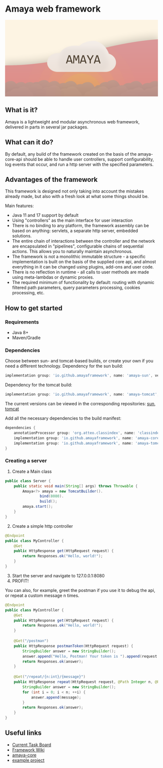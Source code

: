 # Amaya web framework

![Logo](https://github.com/amayaframework/.github/raw/main/images/logo.png)

## What is it?

Amaya is a lightweight and modular asynchronous web framework, delivered in parts in several jar packages.

## What can it do?

By default, any build of the framework created on the basis of the amaya-core-api should be able 
to handle user controllers, support configurability, log events that occur, 
and run a http server with the specified parameters.

## Advantages of the framework

This framework is designed not only taking into account the mistakes already made, 
but also with a fresh look at what some things should be.

<p>Main features:</p>

* Java 11 and 17 support by default
* Using "controllers" as the main interface for user interaction
* There is no binding to any platform, the framework assembly can be based on anything: servlets, 
a separate http server, embedded solutions.
* The entire chain of interactions between the controller and the network are encapsulated in "pipelines", 
configurable chains of sequential actions. This allows you to naturally maintain asynchronous.
* The framework is not a monolithic immutable structure - a specific implementation is built on the basis of 
the supplied core api, and almost everything in it can be changed using plugins, add-ons and user code.
* There is no reflection in runtime - all calls to user methods are made using meta-lambdas or dynamic proxies.
* The required minimum of functionality by default: routing with dynamic filtered path parameters, 
 query parameters processing, cookies processing, etc.

## How to get started

### Requirements
* Java 8+
* Maven/Gradle

### Dependencies

Choose between sun- and tomcat-based builds, or create your own if you need a different technology.
Dependency for the sun build:

```Groovy
implementation group: 'io.github.amayaframework', name: 'amaya-sun', version: '1.0.0'
```

Dependency for the tomcat build:

```Groovy
implementation group: 'io.github.amayaframework', name: 'amaya-tomcat', version: '1.0.0'
```

The current versions can be viewed in the corresponding repositories: [sun](https://github.com/AmayaFramework/amaya-core-sun), [tomcat](https://github.com/AmayaFramework/amaya-core-tomcat)

Add all the necessary dependencies to the build manifest:

```Groovy
dependencies {
    annotationProcessor group: 'org.atteo.classindex', name: 'classindex', version: '3.4'
    implementation group: 'io.github.amayaframework', name: 'amaya-core', version: '1.0.1'
    implementation group: 'io.github.amayaframework', name: 'amaya-tomcat', version: '1.0.0'
}
```

### Creating a server

1) Create a Main class

```Java
public class Server {
    public static void main(String[] args) throws Throwable {
        Amaya<?> amaya = new TomcatBuilder().
                bind(8080).
                build();
        amaya.start();
    }
}
```

2) Create a simple http controller
```Java
@Endpoint
public class MyController {
    @Get
    public HttpResponse get(HttpRequest request) {
        return Responses.ok("Hello, world!");
    }
}
```

3) Start the server and navigate to 127.0.0.1:8080
4) PROFIT!

You can also, for example, greet the postman if you use it to debug the api, or repeat a custom message n times.
```Java
@Endpoint
public class MyController {
    @Get 
    public HttpResponse get(HttpRequest request) {
        return Responses.ok("Hello, world!");
    }

    @Get("/postman")
    public HttpResponse postmanToken(HttpRequest request) {
        StringBuilder answer = new StringBuilder();
        answer.append("Hello, Postman! Your token is ").append(request.getHeader("Postman-Token"));
        return Responses.ok(answer);
    }

    @Get("/repeat/{n:int}/{message}")
    public HttpResponse repeat(HttpRequest request, @Path Integer n, @Path String message) {
        StringBuilder answer = new StringBuilder();
        for (int i = 0; i < n; ++i) {
            answer.append(message);
        }
        return Responses.ok(answer);
    }
}
```

## Useful links
* [Current Task Board](https://github.com/orgs/AmayaFramework/projects/1)
* [Framework Wiki](https://github.com/AmayaFramework/.github/wiki)
* [amaya-core](https://github.com/AmayaFramework/amaya-core)
* [example project](https://github.com/AmayaFramework/example-project)